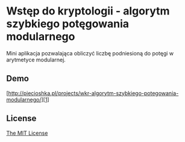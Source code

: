 # Wstęp do kryptologii - algorytm szybkiego potęgowania modularnego

Mini aplikacja pozwalająca obliczyć liczbę podniesioną do potęgi w arytmetyce modularnej.

## Demo

[http://piecioshka.pl/projects/wkr-algorytm-szybkiego-potegowania-modularnego/][1]

## License

[The MIT License][2]


[1]: http://piecioshka.pl/projects/wkr-algorytm-szybkiego-potegowania-modularnego/
[2]: http://piecioshka.mit-license.org/